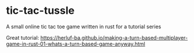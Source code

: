 # tic-tac-tussle
A small online tic tac toe game written in rust for a tutorial series

Great tutorial:
https://herluf-ba.github.io/making-a-turn-based-multiplayer-game-in-rust-01-whats-a-turn-based-game-anyway.html
